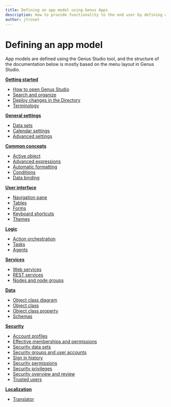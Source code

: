 ```yaml
---
title: Defining an app model using Genus Apps
description: How to provide functionality to the end user by defining an app model using Genus Studio
author: jtroset
---
```


# Defining an app model

App models are defined using the Genus Studio tool, and the structure of the documentation below is mostly based on the menu layout in Genus Studio.

**[Getting started](getting-started/index.md)**

- [How to open Genus Studio](getting-started/how-to-open-genus-studio.md)
- [Search and organize](getting-started/search-and-organize.md)
- [Deploy changes in the Directory](getting-started/deploy-app-model-changes.md)
- [Terminology](../../terminology.md)

**[General settings](general-settings/index.md)**

- [Data sets](general-settings/data-sets.md)
- [Calendar settings](general-settings/calendar-settings.md)
- [Advanced settings](general-settings/advanced-settings.md)

**[Common concepts](common-concepts/index.md)**

- [Active object](common-concepts/active-object.md)
- [Advanced expressions](common-concepts/advanced-expressions.md)
- [Automatic formatting](common-concepts/automatic-formatting.md)
- [Conditions](common-concepts/conditions.md)
- [Data binding](common-concepts/data-binding.md)

**[User interface](user-interface/index.md)**

- [Navigation pane](user-interface/navigation-pane.md)
- [Tables](user-interface/tables/index.md)
- [Forms](user-interface/forms/index.md)
- [Keyboard shortcuts](user-interface/keyboard-shortcuts.md)
- [Themes](user-interface/web/web-themes.md)

**[Logic](logic/index.md)**

- [Action orchestration](logic/action-orchestration/index.md)
- [Tasks](logic/tasks.md)
- [Agents](logic/agents.md)

**[Services](services/index.md)**

- [Web services](services/web-services/index.md)
- [REST services](services/rest-services/index.md)
- [Nodes and node groups](services/nodes-and-node-groups.md)

**[Data](data/index.md)**

- [Object class diagram](data/object-class-diagram.md)
- [Object class](data/object-class/index.md)
- [Object class property](data/object-class-property/index.md)
- [Schemas](data/schemas.md)

**[Security](security/index.md)**

- [Account profiles](security/account-profiles.md)
- [Effective memberships and permissions](security/effective-memberships-and-permissions.md)
- [Security data sets](security/security-data-sets.md)
- [Security groups and user accounts](security/security-groups-and-user-accounts.md)
- [Sign in history](security/sign-in-history.md)
- [Security permissions](security/security-permissions.md)
- [Security privileges](security/security-privileges.md)
- [Security overview and review](security/security-overview-and-review.md)
- [Trusted users](security/trusted-users.md)

**[Localization](localization/index.md)**

- [Translator](localization/translator-tool.md)
